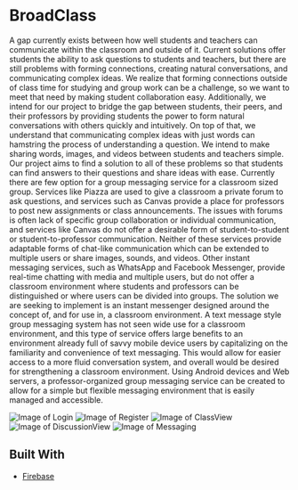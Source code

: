 # BroadClass

A gap currently exists between how well students and teachers can communicate within the classroom and outside of it. Current solutions offer students the ability to ask questions to students and teachers, but there are still problems with forming connections, creating natural conversations, and communicating complex ideas. We realize that forming connections outside of class time for studying and group work can be a challenge, so we want to meet that need by making student collaboration easy. Additionally, we intend for our project to bridge the gap between students, their peers, and their professors by providing students the power to form natural conversations with others quickly and intuitively. On top of that, we understand that communicating complex ideas with just words can hamstring the process of understanding a question. We intend to make sharing words, images, and videos between students and teachers simple. Our project aims to find a solution to all of these problems so that students can find answers to their questions and share ideas with ease.
Currently there are few option for a group messaging service for a classroom sized group. Services like Piazza are used to give a classroom a private forum to ask questions, and services such as Canvas provide a place for professors to post new assignments or class announcements. The issues with forums is often lack of specific group collaboration or individual communication, and services like Canvas do not offer a desirable form of student-to-student or student-to-professor communication. Neither of these services provide adaptable forms of chat-like communication which can be extended to multiple users or share images, sounds, and videos. Other instant messaging services, such as WhatsApp and Facebook Messenger, provide real-time chatting with media and multiple users, but do not offer a classroom environment where students and professors can be distinguished or where users can be divided into groups.
The solution we are seeking to implement is an instant messenger designed around the concept of, and for use in, a classroom environment. A text message style group messaging system has not seen wide use for a classroom environment, and this type of service offers large benefits to an environment already full of savvy mobile device users by capitalizing on the familiarity and convenience of text messaging. This would allow for easier access to a more fluid conversation system, and overall would be desired for strengthening a classroom environment. Using Android devices and Web servers, a professor-organized group messaging service can be created to allow for a simple but flexible messaging environment that is easily managed and accessible. 

![Image of Login](https://lh4.googleusercontent.com/MW89-H4pG8LMqMGHQmTyhRxa6Mo88_haS3vAq0s7w64_aAmJJGj3eztb1DJWZO540UALYxF0MUOCjbW040FYB7440PwoMmYxhq3W192-)
![Image of Register](https://lh4.googleusercontent.com/11yYB8dQKPqjf7n4mK3O5lVyuH5FtDsskLO6fC4-blLAlTY_KxHHcbIVOaz_iLh4O6C8cYrlIk5ALetxwGlEOVc4Dlzno5mTiMHiRq6v)
![Image of ClassView](https://lh5.googleusercontent.com/-isxhIn-xsx7Xu6Dshju4aM25vBpyW2gAGK5590uQfYeYB5Ai2PNjya2lKzrxiN3Y4iisyz21sK0hVS8eSexurXIxmS1u-tTjfhGCfdN)
![Image of DiscussionView](https://lh4.googleusercontent.com/b0PhkPTkVbCTDoyw392aGj0hcMPY2gR0FL0JFRPyKaFO80YLq26pTm2MIAfp4KkR8q5qUXNELIMGG6-4ZiU7B6ueYV8_Y0UyLc-gX7ec)
![Image of Messaging](https://lh3.googleusercontent.com/I6Rp8sBCeos12TTteNYoQdsAe4neoKC1HVRH9S9gCgvgvYE0K1ut4s6UswUUeF2EX3LlEDPkswUdTjQ4Rn8po0xkVW2qZfNiUueHAV8h4OJdGz89FJ_1s68Xi3Q3bChawIq6zZNE)


## Built With

* [Firebase](https://firebase.google.com/)
